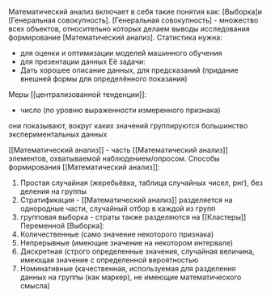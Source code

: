 Математический анализ включает в себя такие понятия как: [Выборка]и [Генеральная совокупность].
[Генеральная совокупность] - множество всех объектов, относительно которых делаем выводы исследования
формирование [Математический анализ].
Статистика нужна: 
- для оценки и оптимизации моделей машинного обучения
- для презентации данных
Её задачи: 
- Дать хорошее описание данных, для предсказаний (придание внешней формы для определённого показания)

Меры [[централизованной тенденции]]:

- число (по уровню выраженности измеренного признака)

они показывают, вокруг каких значений группируются большинство экспериментальных данных

[[Математический анализ]] - часть [[Математический анализ]] элементов, охватываемой наблюдением/опросом.
Способы формирования [[Математический анализ]]:
1. Простая случайная (жеребьёвка, таблица случайных чисел, рнг), без деления на группы
2. ‌Стратификация - [[Математический анализ]] разделяется на однородные части, случайный отбор в каждой из групп
3. ‌групповая выборка - страты также разделяются на [[Кластеры]]
Переменной [Выборка]:
1. Количественные (само значение некоторого признака)
2. Непрерывные (имеющие значение на некотором интервале)
3. Дискретная (строго определенные значения, случайная величина, имеющая значение с определенной вероятностью
4. Номинативные (качественная, используемая для разделения данных на группы (как маркер), не имеющие математического смысла)